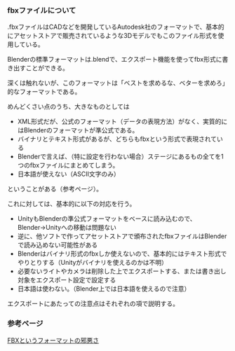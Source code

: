 

### fbxファイルについて

.fbxファイルはCADなどを開発しているAutodesk社のフォーマットで、基本的にアセットストアで販売されているような3Dモデルでもこのファイル形式を使用している。

Blenderの標準フォーマットは.blendで、エクスポート機能を使ってfbx形式に書き出すことができる。

深くは触れないが、このフォーマットは「ベストを求めるな、ベターを求めろ」的なフォーマットである。

めんどくさい点のうち、大きなものとしては

- XML形式だが、公式のフォーマット（データの表現方法）がなく、実質的にはBlenderのフォーマットが準公式である。
- バイナリとテキスト形式があるが、どちらもfbxという形式で表現されている
- Blenderで言えば、（特に設定を行わない場合）ステージにあるもの全てを1つのfbxファイルにまとめてしまう。
- 日本語が使えない（ASCII文字のみ）

ということがある（参考ページ）。

これに対しては、基本的に以下の対応を行う。

- UnityもBlenderの準公式フォーマットをベースに読み込むので、Blender→Unityへの移動は問題ない
- 逆に、他ソフトで作ってアセットストアで頒布されたfbxファイルはBlenderで読み込めない可能性がある
- Blenderはバイナリ形式のfbxしか使えないので、基本的にはテキスト形式でやりとりする（Unityがバイナリを使えるのかは不明）
- 必要ないライトやカメラは削除した上でエクスポートする、または書き出し対象をエクスポート設定で設定する
- 日本語は使わない。（Blender上では日本語を使えるので注意）

エクスポートにあたっての注意点はそれぞれの項で説明する。

### 参考ページ

[FBXというフォーマットの邪悪さ](https://scrapbox.io/keroxp/FBX%E3%81%A8%E3%81%84%E3%81%86%E3%83%95%E3%82%A9%E3%83%BC%E3%83%9E%E3%83%83%E3%83%88%E3%81%AE%E9%82%AA%E6%82%AA%E3%81%95)